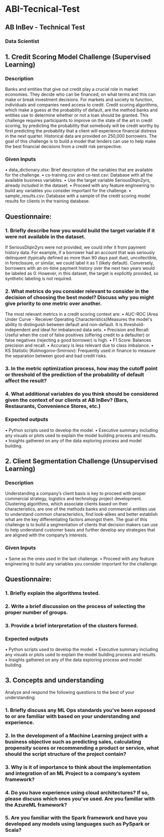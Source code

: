# ABI-Tecnical-Test
## AB InBev  - Technical Test 
### Data Scientist 
## 1. Credit Scoring Model Challenge (Supervised Learning) 
### Description 
Banks and entities that give out credit play a crucial role in market economies. They decide who can be financed, on what terms and this can make or break investment decisions. For markets and society to function, individuals and companies need access to credit. Credit scoring algorithms, which make a guess at the probability of default, are the method banks and entities use to determine whether or not a loan should be granted. This challenge requires participants to improve on the state of the art in credit scoring, by predicting the probability that somebody will be credit worthy by first predicting the probability that a client will experience financial distress in the next quarter. Historical data are provided on 250,000 borrowers. The goal of this challenge is to build a model that lenders can use to help make the best financial decisions from a credit risk perspective. 

### Given Inputs 
• data_dictionary.xlsx: Brief description of the variables that are available for the challenge. 
• cs-training.csv and cs-test.csv: Database with all the available business variables. 
• Use the target variable SeriousDlqin2yrs, already included in the dataset. 
• Proceed with any feature engineering to build any variables you consider important for the challenge. 
• sample_results.csv: Database with a sample of the credit scoring model results for clients in the training database. 

## Questionnaire: 

### 1. Briefly describe how you would build the target variable if it were not available in the dataset. 
If SeriousDlqin2yrs were not provided, we could infer it from payment history data. For example, if a borrower had an account that was seriously delinquent (typically defined as more than 90 days past due), uncollectible, in foreclosure, or similar, we could label it as 1 (likely default). Conversely, borrowers with an on-time payment history over the next two years would be labeled as 0.
However, in this dataset, the target is explicitly provided, so synthetic labeling is not required.

### 2. What metrics do you consider relevant to consider in the decision of choosing the best model? Discuss why you might give priority to one metric over another. 
The most relevant metrics in a credit scoring context are:
• AUC-ROC (Area Under Curve - Receiver Operating Characteristics)Measures the model's ability to distinguish between default and non-default. It is threshold-independent and ideal for imbalanced data sets.
• Precision and Recall: Useful when the cost of false positives (offering credit to a defaulter) or false negatives (rejecting a good borrower) is high.
• F1 Score: Balances precision and recall.
• Accuracy is less relevant due to class imbalance.
• KS Statistic (Kolmogorov–Smirnov): Frequently used in finance to measure the separation between good and bad credit risks.

### 3. In the metric optimization process, how may the cutoff point or threshold of the prediction of the probability of default affect the result? 
### 4. What additional variables do you think should be considered given the context of our clients at AB InBev? (Bars, Restaurants, Convenience Stores, etc.) 

### Expected outputs 
• Python scripts used to develop the model. 
• Executive summary including any visuals or plots used to explain the model building process and results. 
• Insights gathered on any of the data exploring process and model building. 

## 2. Client Segmentation Challenge (Unsupervised Learning) 
### Description 
Understanding a company’s client basis is key to proceed with proper commercial strategy, logistics and technology project development. Clustering algorithms, which associate clients based on their characteristics, are one of the methods banks and commercial entities use to understand common characteristics, find look-alikes and better establish what are the key differentiating factors amongst them. The goal of this challenge is to build a segmentation of clients that decision makers can use to help understand customer basis and further develop any strategies that are aligned with the company’s interests. 

### Given Inputs 
• Same as the ones used in the last challenge. 
• Proceed with any feature engineering to build any variables you consider important for the challenge. 

## Questionnaire: 
### 1. Briefly explain the algorithms tested. 
### 2. Write a brief discussion on the process of selecting the proper number of groups. 
### 3. Provide a brief interpretation of the clusters formed. 

### Expected outputs 
• Python scripts used to develop the model. 
• Executive summary including any visuals or plots used to explain the model building process and results. 
• Insights gathered on any of the data exploring process and model building. 

## 3. Concepts and understanding 
Analyze and respond the following questions to the best of your understanding: 
### 1. Briefly discuss any ML Ops standards you’ve been exposed to or are familiar with based on your understanding and experience. 
### 2. In the development of a Machine Learning project with a business objective such as predicting sales, calculating propensity scores or recommending a product or service, what should the script structure of the project contain? 
### 3. Why is it of importance to think about the implementation and integration of an ML Project to a company’s system framework? 
### 4. Do you have experience using cloud architectures? If so, please discuss which ones you’ve used. Are you familiar with the AzureML framework? 
### 5. Are you familiar with the Spark framework and have you developed any models using languages such as PySpark or Scala? 
